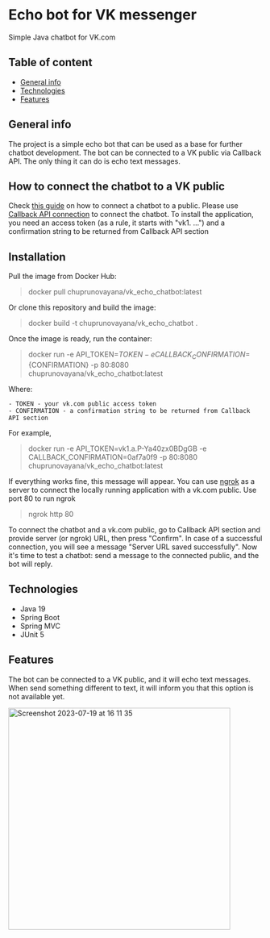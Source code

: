 # Echo bot for VK messenger
Simple Java chatbot for VK.com
## Table of content 

 - [General info](#general-info) 
 - [Technologies](#technologies)
 - [Features](#features)

## General info
The project is a simple echo bot that can be used as a base for further chatbot development. 
The bot can be connected to a VK public via Callback API. The only thing it can do is echo text messages. 

## How to connect the chatbot to a VK public
Check [this guide](https://dev.vk.com/ru/api/bots/getting-started) on how to connect a chatbot to a public. 
Please use [Callback API connection](https://dev.vk.com/ru/api/bots/getting-started#Callback%20API) to connect the chatbot. 
To install the application, you need an access token (as a rule, it starts with "vk1. ...") and a confirmation string to 
be returned from Callback API section 

## Installation 
Pull the image from Docker Hub:
> docker pull chuprunovayana/vk_echo_chatbot:latest

Or clone this repository and build the image:
> docker build -t chuprunovayana/vk_echo_chatbot . 

Once the image is ready,  run the container:
> docker run -e API_TOKEN=${TOKEN} -e CALLBACK_CONFIRMATION=${CONFIRMATION} -p 80:8080 chuprunovayana/vk_echo_chatbot:latest

Where:

    - TOKEN - your vk.com public access token 
    - CONFIRMATION - a confirmation string to be returned from Callback API section

For example, 
>docker run -e API_TOKEN=vk1.a.P-Ya40zx0BDgGB -e CALLBACK_CONFIRMATION=0af7a0f9 -p 80:8080 chuprunovayana/vk_echo_chatbot:latest

If everything works fine, this message will appear.
You can use [ngrok](https://ngrok.com/docs/getting-started/) as a server to connect the locally running application with a vk.com public.
Use port 80 to run ngrok 
> ngrok http 80

To connect the chatbot and a vk.com public, go to Callback API section and provide server (or ngrok) URL, then press "Confirm".
In case of a successful connection, you will see a message "Server URL saved successfully". 
Now it's time to test a chatbot: send a message to the connected public, and the bot will reply. 


## Technologies
- Java 19 
- Spring Boot
- Spring MVC
- JUnit 5

## Features 
The bot can be connected to a VK public, and it will echo text messages. When send something different to text, it will inform you that this option is not available yet. 

<img width="440" alt="Screenshot 2023-07-19 at 16 11 35" src="https://github.com/YanaChe23/vk-bot/assets/103109416/49592587-70cf-4680-9c5d-7fddd922e69a">

